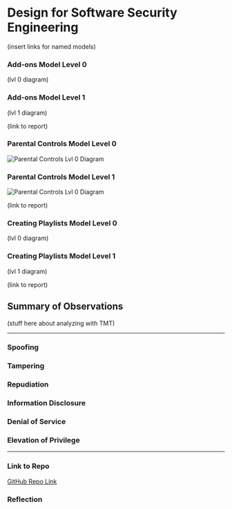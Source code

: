# Design for Software Security Engineering

(insert links for named models)

### Add-ons Model Level 0

(lvl 0 diagram)

### Add-ons Model Level 1

(lvl 1 diagram)  

(link to report)

### Parental Controls Model Level 0

![Parental Controls Lvl 0 Diagram](https://i.imgur.com/5defJBx.png)


### Parental Controls Model Level 1

![Parental Controls Lvl 0 Diagram](https://i.imgur.com/H1UicIk.png)

(link to report)

### Creating Playlists Model Level 0

(lvl 0 diagram)  


### Creating Playlists Model Level 1

(lvl 1 diagram)  

(link to report)

## Summary of Observations

(stuff here about analyzing with TMT)

--------------------------

### Spoofing

### Tampering

### Repudiation

### Information Disclosure

### Denial of Service

### Elevation of Privilege

--------------------------

### Link to Repo

[GitHub Repo Link](https://github.com/mroejr/BAAM/issues?q=is%3Aopen+is%3Aissue+milestone%3A%22Design+for+SSE%22)

### Reflection
